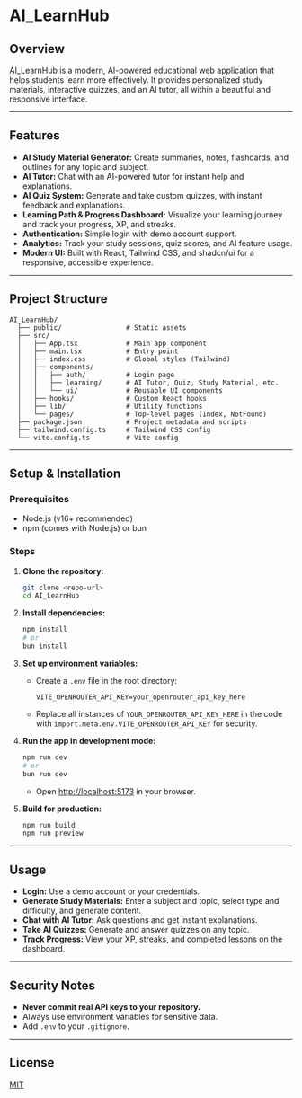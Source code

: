 # AI_LearnHub

## Overview
AI_LearnHub is a modern, AI-powered educational web application that helps students learn more effectively. It provides personalized study materials, interactive quizzes, and an AI tutor, all within a beautiful and responsive interface.

---

## Features
- **AI Study Material Generator:** Create summaries, notes, flashcards, and outlines for any topic and subject.
- **AI Tutor:** Chat with an AI-powered tutor for instant help and explanations.
- **AI Quiz System:** Generate and take custom quizzes, with instant feedback and explanations.
- **Learning Path & Progress Dashboard:** Visualize your learning journey and track your progress, XP, and streaks.
- **Authentication:** Simple login with demo account support.
- **Analytics:** Track your study sessions, quiz scores, and AI feature usage.
- **Modern UI:** Built with React, Tailwind CSS, and shadcn/ui for a responsive, accessible experience.

---

## Project Structure
```text
AI_LearnHub/
  ├── public/                # Static assets
  ├── src/
  │   ├── App.tsx            # Main app component
  │   ├── main.tsx           # Entry point
  │   ├── index.css          # Global styles (Tailwind)
  │   ├── components/
  │   │   ├── auth/          # Login page
  │   │   ├── learning/      # AI Tutor, Quiz, Study Material, etc.
  │   │   └── ui/            # Reusable UI components
  │   ├── hooks/             # Custom React hooks
  │   ├── lib/               # Utility functions
  │   └── pages/             # Top-level pages (Index, NotFound)
  ├── package.json           # Project metadata and scripts
  ├── tailwind.config.ts     # Tailwind CSS config
  └── vite.config.ts         # Vite config
```

---

## Setup & Installation

### Prerequisites
- Node.js (v16+ recommended)
- npm (comes with Node.js) or bun

### Steps
1. **Clone the repository:**
   ```bash
   git clone <repo-url>
   cd AI_LearnHub
   ```
2. **Install dependencies:**
   ```bash
   npm install
   # or
   bun install
   ```
3. **Set up environment variables:**
   - Create a `.env` file in the root directory:
     ```env
     VITE_OPENROUTER_API_KEY=your_openrouter_api_key_here
     ```
   - Replace all instances of `YOUR_OPENROUTER_API_KEY_HERE` in the code with `import.meta.env.VITE_OPENROUTER_API_KEY` for security.

4. **Run the app in development mode:**
   ```bash
   npm run dev
   # or
   bun run dev
   ```
   - Open [http://localhost:5173](http://localhost:5173) in your browser.

5. **Build for production:**
   ```bash
   npm run build
   npm run preview
   ```

---

## Usage
- **Login:** Use a demo account or your credentials.
- **Generate Study Materials:** Enter a subject and topic, select type and difficulty, and generate content.
- **Chat with AI Tutor:** Ask questions and get instant explanations.
- **Take AI Quizzes:** Generate and answer quizzes on any topic.
- **Track Progress:** View your XP, streaks, and completed lessons on the dashboard.

---

## Security Notes
- **Never commit real API keys to your repository.**
- Always use environment variables for sensitive data.
- Add `.env` to your `.gitignore`.

---

## License
[MIT](LICENSE)
